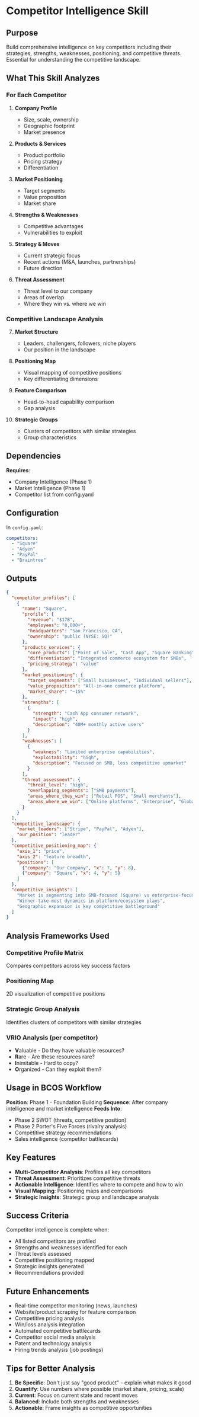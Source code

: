 # Competitor Intelligence Skill

## Purpose

Build comprehensive intelligence on key competitors including their strategies, strengths, weaknesses, positioning, and competitive threats. Essential for understanding the competitive landscape.

## What This Skill Analyzes

### For Each Competitor

1. **Company Profile**
   - Size, scale, ownership
   - Geographic footprint
   - Market presence

2. **Products & Services**
   - Product portfolio
   - Pricing strategy
   - Differentiation

3. **Market Positioning**
   - Target segments
   - Value proposition
   - Market share

4. **Strengths & Weaknesses**
   - Competitive advantages
   - Vulnerabilities to exploit

5. **Strategy & Moves**
   - Current strategic focus
   - Recent actions (M&A, launches, partnerships)
   - Future direction

6. **Threat Assessment**
   - Threat level to our company
   - Areas of overlap
   - Where they win vs. where we win

### Competitive Landscape Analysis

7. **Market Structure**
   - Leaders, challengers, followers, niche players
   - Our position in the landscape

8. **Positioning Map**
   - Visual mapping of competitive positions
   - Key differentiating dimensions

9. **Feature Comparison**
   - Head-to-head capability comparison
   - Gap analysis

10. **Strategic Groups**
    - Clusters of competitors with similar strategies
    - Group characteristics

## Dependencies

**Requires**:
- Company Intelligence (Phase 1)
- Market Intelligence (Phase 1)
- Competitor list from config.yaml

## Configuration

In `config.yaml`:

```yaml
competitors:
  - "Square"
  - "Adyen"
  - "PayPal"
  - "Braintree"
```

## Outputs

```json
{
  "competitor_profiles": [
    {
      "name": "Square",
      "profile": {
        "revenue": "$17B",
        "employees": "8,000+",
        "headquarters": "San Francisco, CA",
        "ownership": "public (NYSE: SQ)"
      },
      "products_services": {
        "core_products": ["Point of Sale", "Cash App", "Square Banking"],
        "differentiation": "Integrated commerce ecosystem for SMBs",
        "pricing_strategy": "value"
      },
      "market_positioning": {
        "target_segments": ["Small businesses", "Individual sellers"],
        "value_proposition": "All-in-one commerce platform",
        "market_share": "~15%"
      },
      "strengths": [
        {
          "strength": "Cash App consumer network",
          "impact": "high",
          "description": "40M+ monthly active users"
        }
      ],
      "weaknesses": [
        {
          "weakness": "Limited enterprise capabilities",
          "exploitability": "high",
          "description": "Focused on SMB, less competitive upmarket"
        }
      ],
      "threat_assessment": {
        "threat_level": "high",
        "overlapping_segments": ["SMB payments"],
        "areas_where_they_win": ["Retail POS", "Small merchants"],
        "areas_where_we_win": ["Online platforms", "Enterprise", "Global"]
      }
    }
  ],
  "competitive_landscape": {
    "market_leaders": ["Stripe", "PayPal", "Adyen"],
    "our_position": "leader"
  },
  "competitive_positioning_map": {
    "axis_1": "price",
    "axis_2": "feature breadth",
    "positions": [
      {"company": "Our Company", "x": 7, "y": 8},
      {"company": "Square", "x": 4, "y": 5}
    ]
  },
  "competitive_insights": [
    "Market is segmenting into SMB-focused (Square) vs enterprise-focused (Stripe, Adyen)",
    "Winner-take-most dynamics in platform/ecosystem plays",
    "Geographic expansion is key competitive battleground"
  ]
}
```

## Analysis Frameworks Used

### Competitive Profile Matrix
Compares competitors across key success factors

### Positioning Map
2D visualization of competitive positions

### Strategic Group Analysis
Identifies clusters of competitors with similar strategies

### VRIO Analysis (per competitor)
- **V**aluable - Do they have valuable resources?
- **R**are - Are these resources rare?
- **I**nimitable - Hard to copy?
- **O**rganized - Can they exploit them?

## Usage in BCOS Workflow

**Position**: Phase 1 - Foundation Building
**Sequence**: After company intelligence and market intelligence
**Feeds Into**:
- Phase 2 SWOT (threats, competitive position)
- Phase 2 Porter's Five Forces (rivalry analysis)
- Competitive strategy recommendations
- Sales intelligence (competitor battlecards)

## Key Features

- **Multi-Competitor Analysis**: Profiles all key competitors
- **Threat Assessment**: Prioritizes competitive threats
- **Actionable Intelligence**: Identifies where to compete and how to win
- **Visual Mapping**: Positioning maps and comparisons
- **Strategic Insights**: Strategic group and landscape analysis

## Success Criteria

Competitor intelligence is complete when:
- All listed competitors are profiled
- Strengths and weaknesses identified for each
- Threat levels assessed
- Competitive positioning mapped
- Strategic insights generated
- Recommendations provided

## Future Enhancements

- Real-time competitor monitoring (news, launches)
- Website/product scraping for feature comparison
- Competitive pricing analysis
- Win/loss analysis integration
- Automated competitive battlecards
- Competitor social media analysis
- Patent and technology analysis
- Hiring trends analysis (job postings)

## Tips for Better Analysis

1. **Be Specific**: Don't just say "good product" - explain what makes it good
2. **Quantify**: Use numbers where possible (market share, pricing, scale)
3. **Current**: Focus on current state and recent moves
4. **Balanced**: Include both strengths and weaknesses
5. **Actionable**: Frame insights as competitive opportunities
